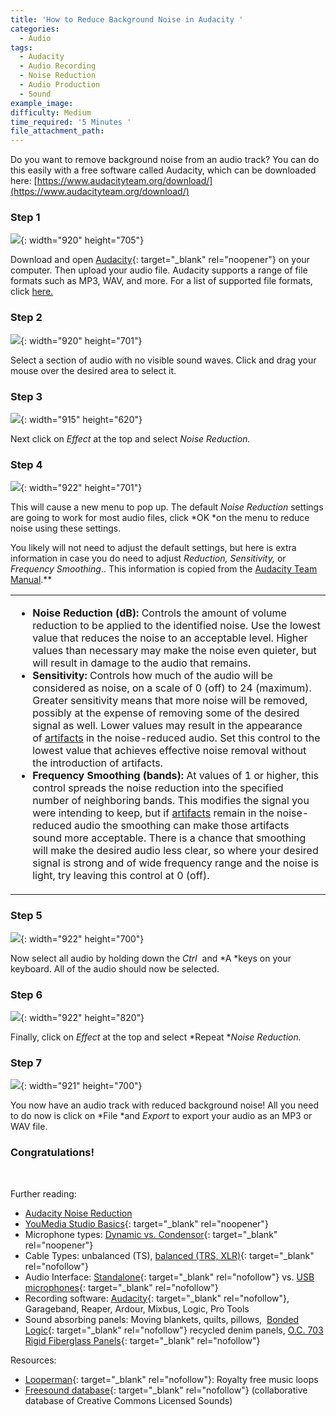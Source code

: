 ```yaml
---
title: 'How to Reduce Background Noise in Audacity '
categories:
  - Audio
tags:
  - Audacity
  - Audio Recording
  - Noise Reduction
  - Audio Production
  - Sound
example_image:
difficulty: Medium
time_required: '5 Minutes '
file_attachment_path:
---
```


Do you want to remove background noise from an audio track? You can do this easily with a free software called Audacity, which can be downloaded here:&nbsp;[https://www.audacityteam.org/download/](https://www.audacityteam.org/download/)

### Step 1

![](/uploads/how-to-reduce-noise-in-audacity/1.JPG){: width="920" height="705"}

Download and open [Audacity](http://audacity.org/){: target="_blank" rel="noopener"} on your computer. Then upload your audio file. Audacity supports a range of file formats such as MP3, WAV, and more. For a list of supported file formats, click [here.](https://manual.audacityteam.org/man/importing_audio.html#:~:text=1%20Contents%202%20Audio%20File%20Formats%20Supported%20by,other%20information%20about%20the%20file%20to%20be%20)

### Step 2

![](/uploads/how-to-reduce-noise-in-audacity/2.JPG){: width="920" height="701"}

Select a section of audio with no visible sound waves. Click and drag your mouse over the desired area to select it.&nbsp;

### Step 3

![](/uploads/how-to-reduce-noise-in-audacity/2-5.png){: width="915" height="620"}

Next click on&nbsp;*Effect* at the top and select *Noise Reduction.*

### Step 4

![](/uploads/how-to-reduce-noise-in-audacity/3.JPG){: width="922" height="701"}

This will cause a new menu to pop up. The default *Noise Reduction* settings are going to work for most audio files, click&nbsp;*OK&nbsp;*on the menu to reduce noise using these settings.

You likely will not need to adjust the default settings, but here is extra information in case you do need to adjust&nbsp;*Reduction, Sensitivity,* or *Frequency Smoothing*.. This information is copied from the [Audacity Team Manual](https://manual.audacityteam.org/man/noise_reduction.html#:~:text=Frequency%20Smoothing%20%28bands%29%3A%20At%20values%20of%201%20or,smoothing%20can%20make%20those%20artifacts%20sound%20more%20acceptable.).*​​​​​​*

<table><tbody><tr><td><ul><li><strong>Noise Reduction (dB):</strong>&nbsp;Controls the amount of volume reduction to be applied to the identified noise. Use the lowest value that reduces the noise to an acceptable level. Higher values than necessary may make the noise even quieter, but will result in damage to the audio that remains.</li><li><strong>Sensitivity:</strong>&nbsp;Controls how much of the audio will be considered as noise, on a scale of 0 (off) to 24 (maximum). Greater sensitivity means that more noise will be removed, possibly at the expense of removing some of the desired signal as well. Lower values may result in the appearance of&nbsp;<a href="https://manual.audacityteam.org/man/noise_reduction.html#artifacts">artifacts</a>&nbsp;in the noise-reduced audio. Set this control to the lowest value that achieves effective noise removal without the introduction of artifacts.</li><li><strong>Frequency Smoothing (bands):</strong>&nbsp;At values of 1 or higher, this control spreads the noise reduction into the specified number of neighboring bands. This modifies the signal you were intending to keep, but if&nbsp;<a href="https://manual.audacityteam.org/man/noise_reduction.html#artifacts">artifacts</a>&nbsp;remain in the noise-reduced audio the smoothing can make those artifacts sound more acceptable. There is a chance that smoothing will make the desired audio less clear, so where your desired signal is strong and of wide frequency range and the noise is light, try leaving this control at 0 (off).</li></ul></td></tr></tbody></table>

### Step 5

![](/uploads/how-to-reduce-noise-in-audacity/3x.JPG){: width="922" height="700"}

Now select all audio by holding down the&nbsp;*Ctrl&nbsp;*&nbsp;and&nbsp;*A&nbsp;*keys on your keyboard. All of the audio should now be selected.&nbsp;

### Step 6

![](/uploads/how-to-reduce-noise-in-audacity/4.png){: width="922" height="820"}

Finally, click on&nbsp;*Effect* at the top and select *Repeat&nbsp;**Noise Reduction.*

### Step 7

![](/uploads/how-to-reduce-noise-in-audacity/5.png){: width="921" height="700"}

You now have an audio track with reduced background noise\! All you need to do now is click on&nbsp;*File&nbsp;*and&nbsp;*Export*&nbsp;to export your audio as an MP3 or WAV file.

### Congratulations\!

&nbsp;

Further reading:

* [Audacity Noise Reduction](https://manual.audacityteam.org/man/noise_reduction.html#:~:text=Frequency%20Smoothing%20%28bands%29%3A%20At%20values%20of%201%20or,smoothing%20can%20make%20those%20artifacts%20sound%20more%20acceptable.)
* [YouMedia Studio Basics](https://docs.google.com/presentation/d/1UZIXr52EJaOGi1tqTqLOwp334qzR5dGZujGOPm71B5U/edit?usp=sharing){: target="_blank" rel="noopener"}
* Microphone types: [Dynamic vs. Condensor](https://service.shure.com/s/article/difference-between-a-dynamic-and-condenser-microphone){: target="_blank" rel="noopener"}
* Cable Types: unbalanced (TS), [balanced (TRS, XLR)](https://www.ians-net.co.uk/articles/balanced_lines.php){: target="_blank" rel="nofollow"}
* Audio Interface: [Standalone](https://www.amazon.com/Focusrite-Scarlett-Audio-Interface-Tools/dp/B07QR6Z1JB/ref=sr_1_4?keywords=audio+recording+interface&amp;qid=1581615835&amp;sr=8-4){: target="_blank" rel="nofollow"} vs. [USB microphones](https://www.amazon.com/Rode-NT-USB-Versatile-Studio-Quality-Microphone/dp/B00KQPGRRE/ref=sr_1_6?keywords=rode+podcast&amp;qid=1581615395&amp;sr=8-6){: target="_blank" rel="nofollow"}
* Recording software: [Audacity](https://www.audacityteam.org/){: target="_blank" rel="nofollow"}, Garageband, Reaper, Ardour, Mixbus, Logic, Pro Tools
* Sound absorbing panels: Moving blankets, quilts, pillows,&nbsp; [Bonded Logic](https://www.homedepot.com/p/Bonded-Logic-Inc-UltraSonic-12-in-x-12-in-Acoustic-Panels-Package-of-6-60600-11212/204153700){: target="_blank" rel="nofollow"} recycled denim panels, [O.C. 703 Rigid Fiberglass Panels](https://www.amazon.com/ATS-Acoustic-Panel-24x24x2-Inches/dp/B002WKDRGA/ref=pd_bxgy_2/138-0537608-0707704?_encoding=UTF8&amp;pd_rd_i=B002WKDRGA&amp;pd_rd_r=80ee85fe-0b9d-4c78-813a-7e5cabef32e9&amp;pd_rd_w=3YLTv&amp;pd_rd_wg=eJ15u&amp;pf_rd_p=fd08095f-55ff-4a15-9b49-4a1a719225a9&amp;pf_rd_r=D47YGFZWX572MXGCTKPM&amp;psc=1&amp;refRID=D47YGFZWX572MXGCTKPM){: target="_blank" rel="nofollow"}

Resources:

* [Looperman](https://www.looperman.com){: target="_blank" rel="nofollow"}\: Royalty free music loops
* [Freesound database](http://www.freesound.org){: target="_blank" rel="nofollow"} (collaborative database of Creative Commons Licensed Sounds)

&nbsp;
